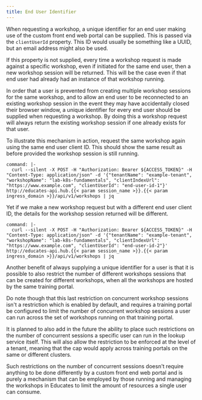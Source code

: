 ```yaml
---
title: End User Identifier
---
```


When requesting a workshop, a unique identifier for an end user making use of
the custom front end web portal can be supplied. This is passed via the
`clientUserId` property. This ID would usually be something like a UUID, but
an email address might also be used.

If this property is not supplied, every time a workshop request is made against
a specific workshop, even if initiated for the same end user, then a new
workshop session will be returned. This will be the case even if that end user
had already had an instance of that workshop running.

In order that a user is prevented from creating multiple workshop sessions for
the same workshop, and to allow an end user to be reconnected to an existing
workshop session in the event they may have accidentally closed their browser
window, a unique identifier for every end user should be supplied when
requesting a workshop. By doing this a workshop request will always return the
existing workshop session if one already exists for that user.

To illustrate this mechanism in action, request the same workshop again using
the same end user client ID. This should show the same result as before provided
the workshop session is still running.

```terminal:execute
command: |-
  curl --silent -X POST -H "Authorization: Bearer ${ACCESS_TOKEN}" -H "Content-Type: application/json" -d '{"tenantName": "example-tenant", "workshopName": "lab-k8s-fundamentals", "clientIndexUrl": "https://www.example.com", "clientUserId": "end-user-id-1"}' http://educates-api.hub.{{< param session_name >}}.{{< param ingress_domain >}}/api/v1/workshops | jq
```

Yet if we make a new workshop request but with a different end user client ID,
the details for the workshop session returned will be different.

```terminal:execute
command: |-
  curl --silent -X POST -H "Authorization: Bearer ${ACCESS_TOKEN}" -H "Content-Type: application/json" -d '{"tenantName": "example-tenant", "workshopName": "lab-k8s-fundamentals", "clientIndexUrl": "https://www.example.com", "clientUserId": "end-user-id-2"}' http://educates-api.hub.{{< param session_name >}}.{{< param ingress_domain >}}/api/v1/workshops | jq
```

Another benefit of always supplying a unique identifier for a user is that it is
possible to also restrict the number of different workshops sessions that can be
created for different workshops, when all the workshops are hosted by the same
training portal.

Do note though that this last restriction on concurrent workshop sessions isn't
a restriction which is enabled by default, and requires a training portal be
configured to limit the number of concurrent workshop sessions a user can run
across the set of workshops running on that training portal.

It is planned to also add in the future the ability to place such restrictions
on the number of concurrent sessions a specific user can run in the lookup
service itself. This will also allow the restriction to be enforced at the level
of a tenant, meaning that the cap would apply across training portals on the
same or different clusters.

Such restrictions on the number of concurrent sessions doesn't require anything
to be done differently by a custom front end web portal and is purely a
mechanism that can be employed by those running and managing the workshops in
Educates to limit the amount of resources a single user can consume.
